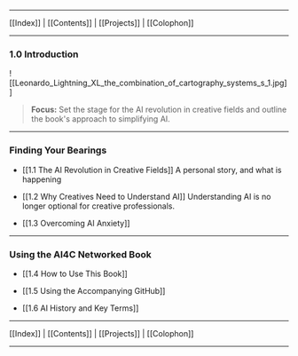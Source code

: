 
---
 [[Index]] | [[Contents]] | [[Projects]] | [[Colophon]] 
 
---

### 1.0 Introduction 


![[Leonardo_Lightning_XL_the_combination_of_cartography_systems_s_1.jpg]]


   >
   >**Focus:** Set the stage for the AI revolution in creative fields and outline the book's approach to simplifying AI.
   >

---
### Finding Your Bearings

  -  [[1.1 The AI Revolution in Creative Fields]]
	 A personal story, and what is happening

 -   [[1.2 Why Creatives Need to Understand AI]]
	Understanding AI is no longer optional for creative professionals. 

 -   [[1.3 Overcoming AI Anxiety]]

---

### Using the AI4C Networked Book

 -   [[1.4 How to Use This Book]] 

 -   [[1.5 Using the Accompanying GitHub]]

-    [[1.6 AI History and Key Terms]]



---
 [[Index]] | [[Contents]] | [[Projects]] | [[Colophon]] 
 
---
